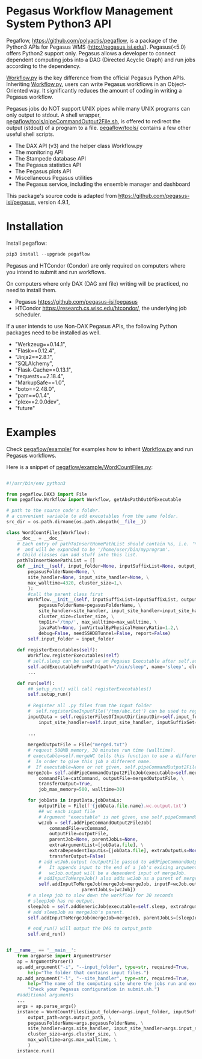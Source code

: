 # Pegasus Workflow Management System Python3 API

Pegaflow, https://github.com/polyactis/pegaflow, is a package of the Python3 APIs for Pegasus WMS (http://pegasus.isi.edu/). Pegasus(<5.0) offers Python2 support only. Pegasus allows a developer to connect dependent computing jobs into a DAG (Directed Acyclic Graph) and run jobs according to the dependency.

[Workflow.py](pegaflow/Workflow.py) is the key difference from the official Pegasus Python APIs. Inheriting [Workflow.py](pegaflow/Workflow.py), users can write Pegasus workflows in an Object-Oriented way. It significantly reduces the amount of coding in writing a Pegasus workflow.

Pegasus jobs do NOT support UNIX pipes while many UNIX programs can only output to stdout. A shell wrapper, [pegaflow/tools/pipeCommandOutput2File.sh](pegaflow/tools/pipeCommandOutput2File.sh), is offered to redirect the output (stdout) of a program to a file. [pegaflow/tools/](pegaflow/tools/) contains a few other useful shell scripts.

* The DAX API (v3) and the helper class Workflow.py
* The monitoring API
* The Stampede database API
* The Pegasus statistics API
* The Pegasus plots API
* Miscellaneous Pegasus utilities
* The Pegasus service, including the ensemble manager and dashboard

This package's source code is adapted from https://github.com/pegasus-isi/pegasus, version 4.9.1,


# Installation

Install pegaflow:

```python
pip3 install --upgrade pegaflow
```

Pegasus and HTCondor (Condor) are only required on computers where you intend to submit and run workflows. 

On computers where only DAX (DAG xml file) writing will be practiced, no need to install them.

* Pegasus https://github.com/pegasus-isi/pegasus
* HTCondor https://research.cs.wisc.edu/htcondor/, the underlying job scheduler.

If a user intends to use Non-DAX Pegasus APIs, the following Python packages need to be installed as well.

* "Werkzeug==0.14.1",
* "Flask==0.12.4",
* "Jinja2==2.8.1",
* "SQLAlchemy",
* "Flask-Cache==0.13.1",
* "requests==2.18.4",
* "MarkupSafe==1.0",
* "boto==2.48.0",
* "pam==0.1.4",
* "plex==2.0.0dev",
* "future"

# Examples

Check [pegaflow/example/](pegaflow/example/) for examples how to inherit [Workflow.py](pegaflow/Workflow.py) and run Pegasus workflows.

Here is a snippet of [pegaflow/example/WordCountFiles.py](pegaflow/example/WordCountFiles.py):

```python

#!/usr/bin/env python3

from pegaflow.DAX3 import File
from pegaflow.Workflow import Workflow, getAbsPathOutOfExecutable

# path to the source code's folder.
# a convenient variable to add executables from the same folder.
src_dir = os.path.dirname(os.path.abspath(__file__))

class WordCountFiles(Workflow):
    __doc__ = __doc__
    # Each entry of pathToInsertHomePathList should contain %s, i.e. '%s/bin/myprogram'
    #  and will be expanded to be '/home/user/bin/myprogram'.
    # Child classes can add stuff into this list.
    pathToInsertHomePathList = []
    def __init__(self, input_folder=None, inputSuffixList=None, output_path=None, \
        pegasusFolderName=None, \
        site_handler=None, input_site_handler=None, \
        max_walltime=4320, cluster_size=1,\
        ):
        #call the parent class first
        Workflow.__init__(self, inputSuffixList=inputSuffixList, output_path=output_path, \
            pegasusFolderName=pegasusFolderName, \
            site_handler=site_handler, input_site_handler=input_site_handler,\
            cluster_size=cluster_size, \
            tmpDir='/tmp/', max_walltime=max_walltime, \
            javaPath=None, jvmVirtualByPhysicalMemoryRatio=1.2,\
            debug=False, needSSHDBTunnel=False, report=False)
        self.input_folder = input_folder
    
    def registerExecutables(self):
        Workflow.registerExecutables(self)
        # self.sleep can be used as an Pegasus Executable after self.addExecutableFromPath().
        self.addExecutableFromPath(path="/bin/sleep", name='sleep', clusterSizeMultiplier=1)
        ...

    def run(self):
        ## setup_run() will call registerExecutables()
        self.setup_run()
        
        # Register all .py files from the input folder
        #  self.registerOneInputFile('/tmp/abc.txt') can be used to register one input file.
        inputData = self.registerFilesOfInputDir(inputDir=self.input_folder, \
            input_site_handler=self.input_site_handler, inputSuffixSet=self.inputSuffixSet)
        
        ...
        
        mergedOutputFile = File("merged.txt")
        # request 500MB memory, 30 minutes run time (walltime).
        # executable=self.mergeWC tells this function to use a different executable.
        #  In order to give this job a different name.
        #  If executable=None or not given, self.pipeCommandOutput2File is used.
        mergeJob= self.addPipeCommandOutput2FileJob(executable=self.mergeWC,\
            commandFile=catCommand, outputFile=mergedOutputFile, \
            transferOutput=True, 
            job_max_memory=500, walltime=30)

        for jobData in inputData.jobDataLs:
            outputFile = File(f'{jobData.file.name}.wc.output.txt')
            ## wc each input file
            # Argument "executable" is not given, use self.pipeCommandOutput2File.
            wcJob = self.addPipeCommandOutput2FileJob(
                commandFile=wcCommand,
                outputFile=outputFile,
                parentJob=None, parentJobLs=None, 
                extraArgumentList=[jobData.file], \
                extraDependentInputLs=[jobData.file], extraOutputLs=None, \
                transferOutput=False)
            # add wcJob.output (outputFile passed to addPipeCommandOutput2FileJob() above) as the input of mergeJob.
            #   It appends input to the end of a job's exising arguments).
            #   wcJob.output will be a dependent input of mergeJob.
            # addInputToMergeJob() also adds wcJob as a parent of mergeJob.
            self.addInputToMergeJob(mergeJob=mergeJob, inputF=wcJob.output, inputArgumentOption="",\
                            parentJobLs=[wcJob])
        # a sleep job to slow down the workflow for 30 seconds
        # sleepJob has no output.
        sleepJob = self.addGenericJob(executable=self.sleep, extraArgumentList=['30s'])
        # add sleepJob as mergeJob's parent.
        self.addInputToMergeJob(mergeJob=mergeJob, parentJobLs=[sleepJob])

        # end_run() will output the DAG to output_path
        self.end_run()


if __name__ == '__main__':
    from argparse import ArgumentParser
    ap = ArgumentParser()
    ap.add_argument("-i", "--input_folder", type=str, required=True,
        help="The folder that contains input files.")
    ap.add_argument("-l", "--site_handler", type=str, required=True,
        help="The name of the computing site where the jobs run and executables are stored. "
        "Check your Pegasus configuration in submit.sh.")
    #additional arguments
    ...
    args = ap.parse_args()
    instance = WordCountFiles(input_folder=args.input_folder, inputSuffixList=args.inputSuffixList, \
        output_path=args.output_path, \
        pegasusFolderName=args.pegasusFolderName, \
        site_handler=args.site_handler, input_site_handler=args.input_site_handler, \
        cluster_size=args.cluster_size, \
        max_walltime=args.max_walltime, \
        )
    instance.run()

```
